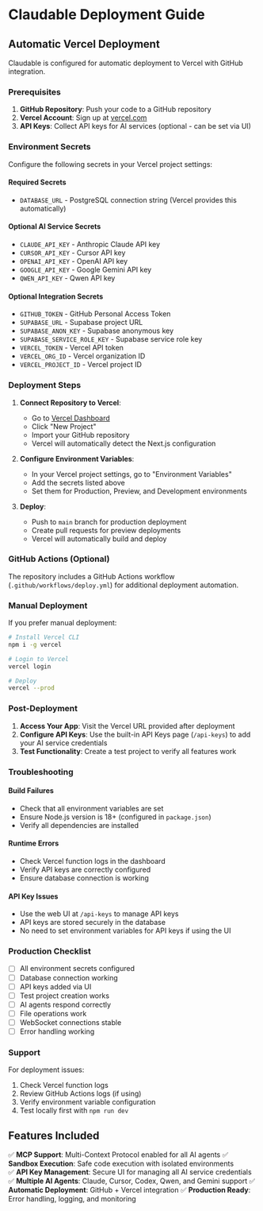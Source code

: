 # Claudable Deployment Guide

## Automatic Vercel Deployment

Claudable is configured for automatic deployment to Vercel with GitHub integration.

### Prerequisites

1. **GitHub Repository**: Push your code to a GitHub repository
2. **Vercel Account**: Sign up at [vercel.com](https://vercel.com)
3. **API Keys**: Collect API keys for AI services (optional - can be set via UI)

### Environment Secrets

Configure the following secrets in your Vercel project settings:

#### Required Secrets
- `DATABASE_URL` - PostgreSQL connection string (Vercel provides this automatically)

#### Optional AI Service Secrets
- `CLAUDE_API_KEY` - Anthropic Claude API key
- `CURSOR_API_KEY` - Cursor API key  
- `OPENAI_API_KEY` - OpenAI API key
- `GOOGLE_API_KEY` - Google Gemini API key
- `QWEN_API_KEY` - Qwen API key

#### Optional Integration Secrets
- `GITHUB_TOKEN` - GitHub Personal Access Token
- `SUPABASE_URL` - Supabase project URL
- `SUPABASE_ANON_KEY` - Supabase anonymous key
- `SUPABASE_SERVICE_ROLE_KEY` - Supabase service role key
- `VERCEL_TOKEN` - Vercel API token
- `VERCEL_ORG_ID` - Vercel organization ID
- `VERCEL_PROJECT_ID` - Vercel project ID

### Deployment Steps

1. **Connect Repository to Vercel**:
   - Go to [Vercel Dashboard](https://vercel.com/dashboard)
   - Click "New Project"
   - Import your GitHub repository
   - Vercel will automatically detect the Next.js configuration

2. **Configure Environment Variables**:
   - In your Vercel project settings, go to "Environment Variables"
   - Add the secrets listed above
   - Set them for Production, Preview, and Development environments

3. **Deploy**:
   - Push to `main` branch for production deployment
   - Create pull requests for preview deployments
   - Vercel will automatically build and deploy

### GitHub Actions (Optional)

The repository includes a GitHub Actions workflow (`.github/workflows/deploy.yml`) for additional deployment automation.

### Manual Deployment

If you prefer manual deployment:

```bash
# Install Vercel CLI
npm i -g vercel

# Login to Vercel
vercel login

# Deploy
vercel --prod
```

### Post-Deployment

1. **Access Your App**: Visit the Vercel URL provided after deployment
2. **Configure API Keys**: Use the built-in API Keys page (`/api-keys`) to add your AI service credentials
3. **Test Functionality**: Create a test project to verify all features work

### Troubleshooting

#### Build Failures
- Check that all environment variables are set
- Ensure Node.js version is 18+ (configured in `package.json`)
- Verify all dependencies are installed

#### Runtime Errors
- Check Vercel function logs in the dashboard
- Verify API keys are correctly configured
- Ensure database connection is working

#### API Key Issues
- Use the web UI at `/api-keys` to manage API keys
- API keys are stored securely in the database
- No need to set environment variables for API keys if using the UI

### Production Checklist

- [ ] All environment secrets configured
- [ ] Database connection working
- [ ] API keys added via UI
- [ ] Test project creation works
- [ ] AI agents respond correctly
- [ ] File operations work
- [ ] WebSocket connections stable
- [ ] Error handling working

### Support

For deployment issues:
1. Check Vercel function logs
2. Review GitHub Actions logs (if using)
3. Verify environment variable configuration
4. Test locally first with `npm run dev`

## Features Included

✅ **MCP Support**: Multi-Context Protocol enabled for all AI agents
✅ **Sandbox Execution**: Safe code execution with isolated environments  
✅ **API Key Management**: Secure UI for managing all AI service credentials
✅ **Multiple AI Agents**: Claude, Cursor, Codex, Qwen, and Gemini support
✅ **Automatic Deployment**: GitHub + Vercel integration
✅ **Production Ready**: Error handling, logging, and monitoring